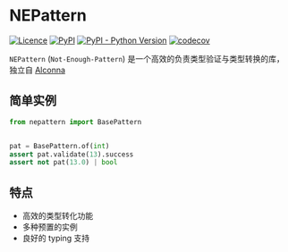 # NEPattern

[![Licence](https://img.shields.io/github/license/ArcletProject/NEPattern)](https://github.com/ArcletProject/NEPattern/blob/master/LICENSE)
[![PyPI](https://img.shields.io/pypi/v/nepattern)](https://pypi.org/project/nepattern)
[![PyPI - Python Version](https://img.shields.io/pypi/pyversions/nepattern)](https://www.python.org/)
[![codecov](https://codecov.io/gh/ArcletProject/NEPattern/branch/master/graph/badge.svg?token=DOMUPLN5XO)](https://codecov.io/gh/ArcletProject/NEPattern)

`NEPattern` (`Not-Enough-Pattern`) 是一个高效的负责类型验证与类型转换的库，独立自 [Alconna](https://github.com/ArcletProject/Alconna)

## 简单实例

```python
from nepattern import BasePattern


pat = BasePattern.of(int)
assert pat.validate(13).success
assert not pat(13.0) | bool
```

## 特点

- 高效的类型转化功能
- 多种预置的实例
- 良好的 typing 支持